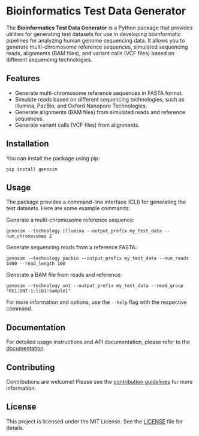# Bioinformatics Test Data Generator

The **Bioinformatics Test Data Generator** is a Python package that provides utilities for generating test datasets for use in developing 
bioinformatic pipelines for analyzing human genome sequencing data. It allows you to generate multi-chromosome reference sequences, simulated 
sequencing reads, alignments (BAM files), and variant calls (VCF files) based on different sequencing technologies.

## Features

- Generate multi-chromosome reference sequences in FASTA format.
- Simulate reads based on different sequencing technologies, such as Illumina, PacBio, and Oxford Nanopore Technologies.
- Generate alignments (BAM files) from simulated reads and reference sequences.
- Generate variant calls (VCF files) from alignments.

## Installation

You can install the package using pip:

```shell
pip install genosim
```


## Usage

The package provides a command-line interface (CLI) for generating the test datasets. Here are some example commands:

Generate a multi-chromosome reference sequence:

```shell
genosim --technology illumina --output_prefix my_test_data --num_chromosomes 2
```


Generate sequencing reads from a reference FASTA:

```shell
genosim --technology pacbio --output_prefix my_test_data --num_reads 1000 --read_length 100
```

Generate a BAM file from reads and reference:
```shell
genosim --technology ont --output_prefix my_test_data --read_group "RG1:ONT:1:lib1:sample1"
```


For more information and options, use the `--help` flag with the respective command.

## Documentation

For detailed usage instructions and API documentation, please refer to the 
[documentation](https://github.com/yourusername/bioinformatics_test_data_generator).

## Contributing

Contributions are welcome! Please see the [contribution guidelines](CONTRIBUTING.md) for more information.

## License

This project is licensed under the MIT License. See the [LICENSE](LICENSE) file for details.



